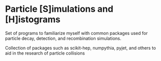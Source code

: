 # Particle [S]imulations and [H]istograms
Set of programs to familiarize myself with common packages used for
particle decay, detection, and recombination simulations.

Collection of packages such as scikit-hep, numpythia, pyjet, and others
to aid in the research of particle collisions
